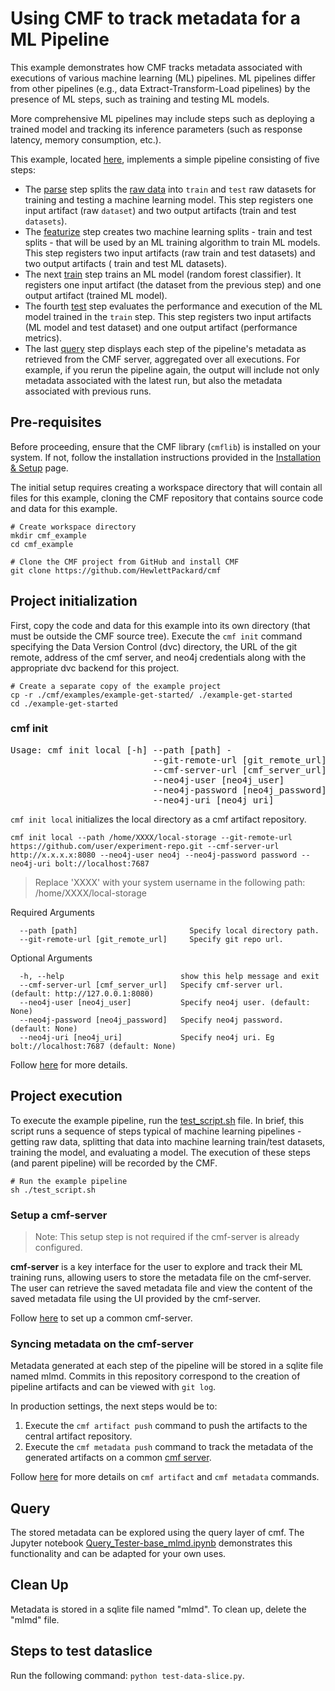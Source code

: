 # Using CMF to track metadata for a ML Pipeline 

This example demonstrates how CMF tracks metadata associated with executions of various machine learning (ML)
pipelines. ML pipelines differ from other pipelines (e.g., data Extract-Transform-Load pipelines) by the presence of
ML steps, such as training and testing ML models. 

More comprehensive ML pipelines may include steps such as deploying a
trained model and tracking its inference parameters (such as response latency, memory consumption, etc.).

This example, located [here](https://github.com/HewlettPackard/cmf/tree/master/examples/example-get-started), implements a simple
pipeline consisting of five steps:

- The [parse](https://github.com/HewlettPackard/cmf/blob/master/examples/example-get-started/src/parse.py) step splits
  the [raw data](https://github.com/HewlettPackard/cmf/tree/master/examples/example-get-started/artifacts) into
  `train` and `test` raw datasets for training and testing a machine learning model. This step registers one
  input artifact (raw `dataset`) and two output artifacts (train and test `datasets`).
- The [featurize](https://github.com/HewlettPackard/cmf/blob/master/examples/example-get-started/src/featurize.py)
  step creates two machine learning splits - train and test splits - that will be used by an ML training algorithm to
  train ML models. This step registers two input artifacts (raw train and test datasets) and two output artifacts (
  train and test ML datasets).
- The next [train](https://github.com/HewlettPackard/cmf/blob/master/examples/example-get-started/src/train.py) step
  trains an ML model (random forest classifier). It registers one input artifact (the dataset from the previous step)
  and one output artifact (trained ML model).
- The fourth [test](https://github.com/HewlettPackard/cmf/blob/master/examples/example-get-started/src/test.py) step
  evaluates the performance and execution of the ML model trained in the `train` step. This step registers two input
  artifacts (ML model and test dataset) and one output artifact (performance metrics).
- The last [query](https://github.com/HewlettPackard/cmf/blob/master/examples/example-get-started/src/query.py) step
  displays each step of the pipeline's metadata as retrieved from the CMF server, aggregated over all executions.
  For example, if you rerun the pipeline again, the output will include not only metadata associated with the latest
  run, but also the metadata associated with previous runs.


## Pre-requisites 

Before proceeding, ensure that the CMF library (`cmflib`) is installed on your system. If not, follow the installation instructions provided in the [Installation & Setup](../setup/index.md) page.

The initial setup requires creating a workspace directory that will contain all files for this example, cloning the CMF repository that contains source code and data for this example.

```shell
# Create workspace directory
mkdir cmf_example
cd cmf_example

# Clone the CMF project from GitHub and install CMF
git clone https://github.com/HewlettPackard/cmf
```

## Project initialization
First, copy the code and data for this example into its own directory (that must be outside the CMF source tree). Execute the `cmf init` command
specifying the Data Version Control (dvc) directory, the URL of the git remote, address of the cmf server, and neo4j credentials along with the
appropriate dvc backend for this project.

```shell
# Create a separate copy of the example project
cp -r ./cmf/examples/example-get-started/ ./example-get-started
cd ./example-get-started
```
### cmf init
<pre>
Usage: cmf init local [-h] --path [path] -
                           --git-remote-url [git_remote_url]
                           --cmf-server-url [cmf_server_url]
                           --neo4j-user [neo4j_user]
                           --neo4j-password [neo4j_password]
                           --neo4j-uri [neo4j_uri]
</pre>
`cmf init local` initializes the local directory as a cmf artifact repository.
```
cmf init local --path /home/XXXX/local-storage --git-remote-url https://github.com/user/experiment-repo.git --cmf-server-url http://x.x.x.x:8080 --neo4j-user neo4j --neo4j-password password --neo4j-uri bolt://localhost:7687
```

> Replace 'XXXX' with your system username in the following path: /home/XXXX/local-storage

Required Arguments
```
  --path [path]                         Specify local directory path.
  --git-remote-url [git_remote_url]     Specify git repo url.
```
Optional Arguments
```
  -h, --help                          show this help message and exit
  --cmf-server-url [cmf_server_url]   Specify cmf-server url. (default: http://127.0.0.1:8080)
  --neo4j-user [neo4j_user]           Specify neo4j user. (default: None)
  --neo4j-password [neo4j_password]   Specify neo4j password. (default: None)
  --neo4j-uri [neo4j_uri]             Specify neo4j uri. Eg bolt://localhost:7687 (default: None)
```
Follow [here](./../cmf_client/cmf_client.md#cmf-init) for more details.

## Project execution
To execute the example pipeline, run the
[test_script.sh](../../examples/example-get-started/test_script.s)
file. In brief, this script runs a sequence of steps typical of machine learning pipelines - getting raw data,
splitting that data into machine learning train/test datasets, training the model, and evaluating a model. The
execution of these steps (and parent pipeline) will be recorded by the CMF.
```shell
# Run the example pipeline
sh ./test_script.sh
```

### Setup a cmf-server 

> Note: This setup step is not required if the cmf-server is already configured.

__cmf-server__ is a key interface for the user to explore and track their ML training runs, allowing users to store the metadata file on the cmf-server. The user can retrieve the saved metadata file and view the content of the saved metadata file using the UI provided by the cmf-server.

Follow [here](./../cmf_server/cmf-server.md) to set up a common cmf-server.

### Syncing metadata on the cmf-server
Metadata generated at each step of the pipeline will be stored in a sqlite file named mlmd. Commits in this
repository correspond to the creation of pipeline artifacts and can be viewed with `git log`.

In production settings, the next steps would be to:
1. Execute the `cmf artifact push` command to push the artifacts to the central artifact repository.
2. Execute the `cmf metadata push` command to track the metadata of the generated artifacts on a common [cmf server](./../cmf_server/cmf-server.md).

Follow [here](./../cmf_client/cmf_client.md#cmf-init) for more details on `cmf artifact` and `cmf metadata` commands.

## Query
The stored metadata can be explored using the query layer of cmf. The Jupyter notebook
[Query_Tester-base_mlmd.ipynb](../../examples/example-get-started/Query_Tester-base_mlmd.ipynb) demonstrates this
functionality and can be adapted for your own uses.

## Clean Up
Metadata is stored in a sqlite file named "mlmd". To clean up, delete the "mlmd" file.

## Steps to test dataslice
Run the following command: `python test-data-slice.py`.
